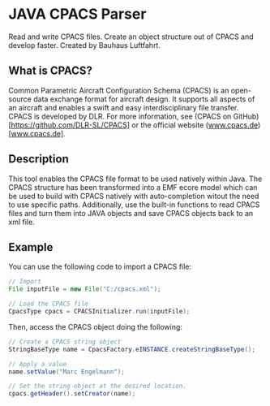 # JAVA CPACS Parser
Read and write CPACS files. Create an object structure out of CPACS and develop faster. Created by Bauhaus Luftfahrt.


## What is CPACS?
Common Parametric Aircraft Configuration Schema (CPACS) is an open-source data exchange format for aircraft design. It supports all aspects of an aircraft and enables a swift and easy interdisciplinary file transfer. CPACS is developed by DLR. For more information, see (CPACS on GitHub)[https://github.com/DLR-SL/CPACS] or the official website (www.cpacs.de)[www.cpacs.de]. 

## Description
This tool enables the CPACS file format to be used natively within Java. The CPACS structure has been transformed into a EMF ecore model which can be used to build with CPACS natively with auto-completion witout the need to use specific paths. 
Additionally, use the built-in functions to read CPACS files and turn them into JAVA objects and save CPACS objects back to an xml file. 

## Example
You can use the following code to import a CPACS file: 

```java
// Import 
File inputFile = new File("C:/cpacs.xml");

// Load the CPACS file
CpacsType cpacs = CPACSInitializer.run(inputFile);
```

Then, access the CPACS object doing the following: 

```java
// Create a CPACS string object
StringBaseType name = CpacsFactory.eINSTANCE.createStringBaseType();

// Apply a value 
name.setValue("Marc Engelmann");

// Set the string object at the desired location.
cpacs.getHeader().setCreator(name);
```
